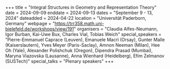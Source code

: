 +++
title = "Integral Structures in Geometry and Representation Theory"
date = 2024-09-09
enddate = 2024-09-13
dates = "September 9 - 13, 2024"
dateadded = 2024-04-22
location = "Universität Paderborn, Germany"
webpage = "https://trr358.math.uni-bielefeld.de/workshops/view/191"
organisers = "Claudia Alfes-Neumann, Igor Burban, Kai-Uwe Bux, Charles Vial, Tobias Weich"
special_speakers = "Pierre-Emmanuel Caprace (Leuven), Emanuele Macrì (Orsay), Gunter Malle (Kaiserslautern), Yves Meyer (Paris-Saclay), Amnon Neeman (Milan), Hee Oh (Yale), Alexander Polishchuk (Oregon), Dipendra Prasad (Mumbai), Maryna Viazovska (Lausanne), Anna Wienhard (Heidelberg), Efim Zelmanov (SUSTech)"
special_talks = "Plenary speakers"
+++
